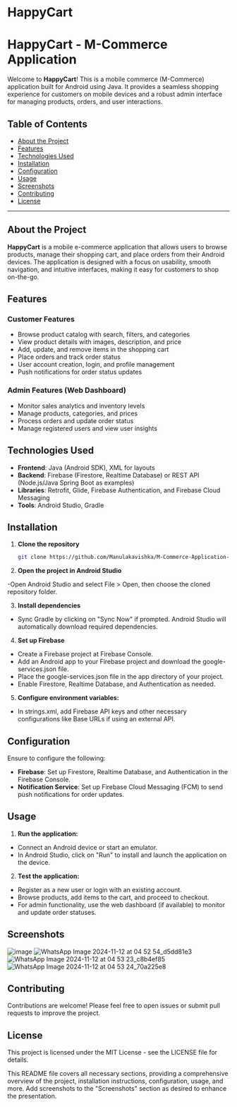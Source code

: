 # HappyCart

# HappyCart - M-Commerce Application

Welcome to **HappyCart**! This is a mobile commerce (M-Commerce) application built for Android using Java. It provides a seamless shopping experience for customers on mobile devices and a robust admin interface for managing products, orders, and user interactions.

## Table of Contents
- [About the Project](#about-the-project)
- [Features](#features)
- [Technologies Used](#technologies-used)
- [Installation](#installation)
- [Configuration](#configuration)
- [Usage](#usage)
- [Screenshots](#screenshots)
- [Contributing](#contributing)
- [License](#license)

---

## About the Project

**HappyCart** is a mobile e-commerce application that allows users to browse products, manage their shopping cart, and place orders from their Android devices. The application is designed with a focus on usability, smooth navigation, and intuitive interfaces, making it easy for customers to shop on-the-go.

## Features

### Customer Features
- Browse product catalog with search, filters, and categories
- View product details with images, description, and price
- Add, update, and remove items in the shopping cart
- Place orders and track order status
- User account creation, login, and profile management
- Push notifications for order status updates

### Admin Features (Web Dashboard)
- Monitor sales analytics and inventory levels
- Manage products, categories, and prices
- Process orders and update order status
- Manage registered users and view user insights

## Technologies Used

- **Frontend**: Java (Android SDK), XML for layouts
- **Backend**: Firebase (Firestore, Realtime Database) or REST API (Node.js/Java Spring Boot as examples)
- **Libraries**: Retrofit, Glide, Firebase Authentication, and Firebase Cloud Messaging
- **Tools**: Android Studio, Gradle

## Installation

1. **Clone the repository**
   ```bash
   git clone https://github.com/Manulakavishka/M-Commerce-Application-For-HappyCart-Using-Java-Android
   
2. **Open the project in Android Studio**

-Open Android Studio and select File > Open, then choose the cloned repository folder.

3. **Install dependencies**

- Sync Gradle by clicking on "Sync Now" if prompted. Android Studio will automatically download required dependencies.

4. **Set up Firebase**

- Create a Firebase project at Firebase Console.
- Add an Android app to your Firebase project and download the google-services.json file.
- Place the google-services.json file in the app directory of your project.
- Enable Firestore, Realtime Database, and Authentication as needed.

5. **Configure environment variables:**

- In strings.xml, add Firebase API keys and other necessary configurations like Base URLs if using an external API.

## Configuration
Ensure to configure the following:

- **Firebase**: Set up Firestore, Realtime Database, and Authentication in the Firebase Console.
- **Notification Service**: Set up Firebase Cloud Messaging (FCM) to send push notifications for order updates.

## Usage

1. **Run the application:**

- Connect an Android device or start an emulator.
- In Android Studio, click on "Run" to install and launch the application on the device.

2. **Test the application:**

- Register as a new user or login with an existing account.
- Browse products, add items to the cart, and proceed to checkout.
- For admin functionality, use the web dashboard (if available) to monitor and update order statuses.

## Screenshots
![image](https://github.com/user-attachments/assets/fbcd7456-0bf0-4647-83c5-9cd451d8ce86)
![WhatsApp Image 2024-11-12 at 04 52 54_d5dd81e3](https://github.com/user-attachments/assets/318b4ad3-2e6f-4fe4-a921-387e69b0f1be)
![WhatsApp Image 2024-11-12 at 04 53 23_c8b4ef85](https://github.com/user-attachments/assets/bca21b79-ada8-45f4-bd66-0131839e623b)
![WhatsApp Image 2024-11-12 at 04 53 24_70a225e8](https://github.com/user-attachments/assets/cd8d23d3-4ca7-4598-8145-ba1bf2a11264)


## Contributing

Contributions are welcome! Please feel free to open issues or submit pull requests to improve the project.

## License

This project is licensed under the MIT License - see the LICENSE file for details.


This README file covers all necessary sections, providing a comprehensive overview of the project, installation instructions, configuration, usage, and more. Add screenshots to the "Screenshots" section as desired to enhance the presentation.


 
